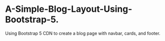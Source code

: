 # A-Simple-Blog-Layout-Using-Bootstrap-5.
Using Bootstrap 5 CDN to create a blog page with navbar, cards, and footer.
